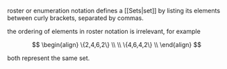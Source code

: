 roster or enumeration notation defines a [[Sets|set]] by listing its elements between curly brackets, separated by commas.

the ordering of elements in roster notation is irrelevant, for example

$$
\begin{align}
\{2,4,6,2\} \\
\\
\{4,6,4,2\} \\
\end{align}
$$

both represent the same set.